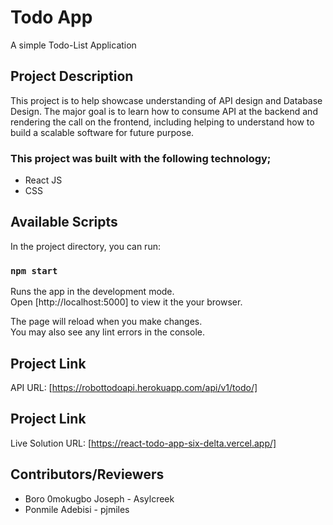 # Todo App
A simple Todo-List Application

## Project Description
This project is to help showcase understanding of API design and Database Design. The major goal is to learn how to consume API at the backend and rendering the call on the frontend, including helping to understand how to build a scalable software for future purpose.

### This project was built with the following technology;

 * React JS
 * CSS


## Available Scripts

In the project directory, you can run:

### `npm start`

Runs the app in the development mode.\
Open [http://localhost:5000] to view it the your browser.

The page will reload when you make changes.\
You may also see any lint errors in the console.


## Project Link
API URL: [https://robottodoapi.herokuapp.com/api/v1/todo/]


## Project Link
Live Solution URL: [https://react-todo-app-six-delta.vercel.app/]


## Contributors/Reviewers
 * Boro 0mokugbo Joseph - Asylcreek
 * Ponmile Adebisi - pjmiles
